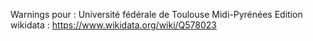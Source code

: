 Warnings pour : Université fédérale de Toulouse Midi-Pyrénées
Edition wikidata : https://www.wikidata.org/wiki/Q578023 

